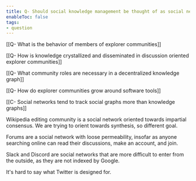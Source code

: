 ```yaml
---
title: Q- Should social knowledge management be thought of as social networks with really solid defaults conventions and incentives
enableToc: false
tags:
- question
---
```

[[Q- What is the behavior of members of explorer communities]]

[[Q- How is knowledge crystallized and disseminated in discussion oriented explorer communities]]

[[Q- What community roles are necessary in a decentralized knowledge graph]]

[[Q- How do explorer communities grow around software tools]]

[[C- Social networks tend to track social graphs more than knowledge graphs]]

Wikipedia editing community is a social network oriented towards impartial consensus. We are trying to orient towards synthesis, so different goal.

Forums are a social network with loose permeability, insofar as anyone searching online can read their discussions, make an account, and join.

Slack and Discord are social networks that are more difficult to enter from the outside, as they are not indexed by Google. 

It's hard to say what Twitter is designed for.